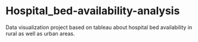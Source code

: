# Hospital_bed-availability-analysis
Data visualization project based on tableau about hospital bed availability in rural as well as urban areas.
